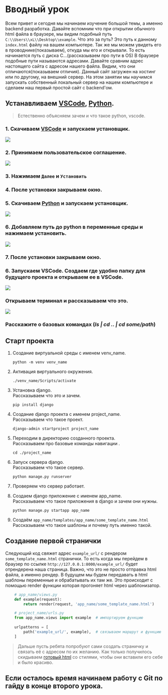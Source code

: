 # Вводный урок
Всем привет и сегодня мы начинаем изучение большой темы, 
а именно backend разработка. Давайте вспомним что при открытии 
обычного html файла в браузере, мы видим подобный путь
`C:\\Users\\xL\\Desktop\\example`. 
Что это за путь? Это путь к данному `index.html` файлу на вашем компьютере. 
Так же мы можем увидеть его в проводнике(показываем), откуда мы его и открывали. 
То есть начинается путь с диска C...(рассказываем про пути в OS)
В браузере подобные пути называются адресами.
Давайте сравним адрес настоящего сайта с адресом нашего файла.
Видим, что они отличаются(показываем отличия). 
Данный сайт загружен на хостинг или по другому, на внешний сервер. На этом занятии мы 
научимся запускать собственный локальный сервер на нашем компьютере и сделаем наш первый 
простой сайт с backend'ом.

## Устанавливаем [VSCode](https://code.visualstudio.com/), [Python](https://www.python.org/downloads/). 
>Естественно объясняем зачем и что такое python, vscode.
### 1. Скачиваем [VSCode](https://code.visualstudio.com/) и запускаем установщик.
   ![](imgs/downloadVSCode.png)
### 2. Принимаем пользовательское соглашение.
   ![](imgs/acceptVSCode.png)
### 3. Нажимаем `Далее` и `Установить`
### 4. После установки закрываем окно.





### 5. Скачиваем [Python](https://www.python.org/downloads/) и запускаем установщик.
   ![](imgs/downloadpy.png)
### 6. Добавляем путь до python в переменные среды и нажимаем установить.
   ![](imgs/addtopathpy.png)
### 7. После установки закрываем окно.





### 6. Запускаем VSCode. Создаем где удобно папку для будущего проекта и открываем ее в VSCode.
   ![](imgs/openfolder.png)
### Открываем терминал и рассказываем что это.
   ![](imgs/terminal.png)
### Расскажите о базовых командах (*ls | cd .. | cd some/path*)

## Старт проекта

1. Создание виртуальной среды с именем venv_name.

    `python -m venv venv_name`

2. Активация виртуального окружения.

    `./venv_name/Scripts/activate`

3. Установка django.<br>
   Рассказываем что это и зачем.
   
   `pip install django`

4. Создание django проекта с именем project_name.<br>
   Рассказываем что такое проект.
   
   `django-admin startproject project_name`

5. Переходим в директорию созданного проекта.<br> 
   Рассказываем про базовые команды навигации .
   
   `cd ./project_name`

6. Запуск сервера django.<br>
   Рассказываем что такое сервер.
   
   `python manage.py runserver`
7. Проверяем что сервер работает.
8. Создаем django приложение с именем app_name.<br>
   Рассказываем что такое приложения в django и зачем они нужны.

   `python manage.py startapp app_name`
9. Создаём `app_name/templates/app_name/some_template_name.html`<br>
   Рассказываем что такое шаблоны и почему путь именно такой.


## Создание первой странички
Следующий код свяжет адрес `example_url/` с рендером `some_template_name.html` странички. 
То есть когда мы перейдем в браузер по ссылке `http://127.0.0.1:8000/example_url/`
будет отрендерена наша страница. Важно, что это не просто отправка html файла, а именно рендер.
В будущем мы будем передавать в html шаблоны переменные и обрабатывать их там же.
Это происходит с помощью render функции которая прогоняет html через шаблонизатор.

```python
    # app_name/views.py
    def example(request):
        return render(request, 'app_name/some_template_name.html')
```
```python
    # project_name/urls.py
    from app_name.views import example  # импортируем функцию
    
    urlpatterns = [
        path('example_url/', example),  # связываем маршрут и функцию
    ]
```

> Дальше пусть ребята попробуют сами создать страничку и связать её с адресом по их желанию.
> Как только получилось скидываем 
> [готовый html](https://raw.githubusercontent.com/Artasov/itcompot-backend-lessons/main/lesson-1/template/index.html) 
> со стилями, чтобы они вставили его себе и было красиво.

## Если осталось время начинаем работу с Git по гайду в конце второго урока.

